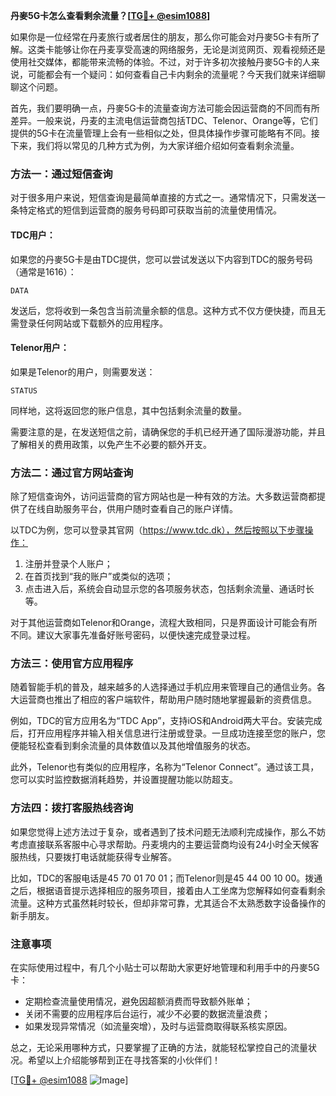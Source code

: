 **丹麥5G卡怎么查看剩余流量？[[TG💪+ @esim1088](https://t.me/s/esim1088)]**

如果你是一位经常在丹麦旅行或者居住的朋友，那么你可能会对丹麥5G卡有所了解。这类卡能够让你在丹麦享受高速的网络服务，无论是浏览网页、观看视频还是使用社交媒体，都能带来流畅的体验。不过，对于许多初次接触丹麥5G卡的人来说，可能都会有一个疑问：如何查看自己卡内剩余的流量呢？今天我们就来详细聊聊这个问题。

首先，我们要明确一点，丹麥5G卡的流量查询方法可能会因运营商的不同而有所差异。一般来说，丹麦的主流电信运营商包括TDC、Telenor、Orange等，它们提供的5G卡在流量管理上会有一些相似之处，但具体操作步骤可能略有不同。接下来，我们将以常见的几种方式为例，为大家详细介绍如何查看剩余流量。

### 方法一：通过短信查询

对于很多用户来说，短信查询是最简单直接的方式之一。通常情况下，只需发送一条特定格式的短信到运营商的服务号码即可获取当前的流量使用情况。

#### TDC用户：
如果您的丹麥5G卡是由TDC提供，您可以尝试发送以下内容到TDC的服务号码（通常是1616）：
```
DATA
```
发送后，您将收到一条包含当前流量余额的信息。这种方式不仅方便快捷，而且无需登录任何网站或下载额外的应用程序。

#### Telenor用户：
如果是Telenor的用户，则需要发送：
```
STATUS
```
同样地，这将返回您的账户信息，其中包括剩余流量的数量。

需要注意的是，在发送短信之前，请确保您的手机已经开通了国际漫游功能，并且了解相关的费用政策，以免产生不必要的额外开支。

### 方法二：通过官方网站查询

除了短信查询外，访问运营商的官方网站也是一种有效的方法。大多数运营商都提供了在线自助服务平台，供用户随时查看自己的账户详情。

以TDC为例，您可以登录其官网（https://www.tdc.dk），然后按照以下步骤操作：

1. 注册并登录个人账户；
2. 在首页找到“我的账户”或类似的选项；
3. 点击进入后，系统会自动显示您的各项服务状态，包括剩余流量、通话时长等。

对于其他运营商如Telenor和Orange，流程大致相同，只是界面设计可能会有所不同。建议大家事先准备好账号密码，以便快速完成登录过程。

### 方法三：使用官方应用程序

随着智能手机的普及，越来越多的人选择通过手机应用来管理自己的通信业务。各大运营商也推出了相应的客户端软件，帮助用户随时随地掌握最新的资费信息。

例如，TDC的官方应用名为“TDC App”，支持iOS和Android两大平台。安装完成后，打开应用程序并输入相关信息进行注册或登录。一旦成功连接至您的账户，您便能轻松查看到剩余流量的具体数值以及其他增值服务的状态。

此外，Telenor也有类似的应用程序，名称为“Telenor Connect”。通过该工具，您可以实时监控数据消耗趋势，并设置提醒功能以防超支。

### 方法四：拨打客服热线咨询

如果您觉得上述方法过于复杂，或者遇到了技术问题无法顺利完成操作，那么不妨考虑直接联系客服中心寻求帮助。丹麦境内的主要运营商均设有24小时全天候客服热线，只要拨打电话就能获得专业解答。

比如，TDC的客服电话是45 70 01 70 01；而Telenor则是45 44 00 10 00。拨通之后，根据语音提示选择相应的服务项目，接着由人工坐席为您解释如何查看剩余流量。这种方式虽然耗时较长，但却非常可靠，尤其适合不太熟悉数字设备操作的新手朋友。

### 注意事项

在实际使用过程中，有几个小贴士可以帮助大家更好地管理和利用手中的丹麥5G卡：

- 定期检查流量使用情况，避免因超额消费而导致额外账单；
- 关闭不需要的应用程序后台运行，减少不必要的数据流量浪费；
- 如果发现异常情况（如流量突增），及时与运营商取得联系核实原因。

总之，无论采用哪种方式，只要掌握了正确的方法，就能轻松掌控自己的流量状况。希望以上介绍能够帮到正在寻找答案的小伙伴们！

[[TG💪+ @esim1088](https://t.me/s/esim1088) ![Image](https://i.postimg.cc/4NQfJmqS/Snipaste-2025-05-13-00-14-12.png)]